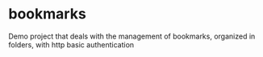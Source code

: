 # bookmarks
Demo project that deals with the management of bookmarks, organized in folders, with http basic authentication
